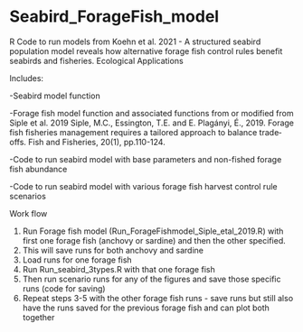 # Seabird_ForageFish_model
R Code to run models from Koehn et al. 2021 - A structured seabird population model reveals how alternative forage fish control rules benefit seabirds and fisheries. Ecological Applications

Includes:

-Seabird model function

-Forage fish model function and associated functions from or modified from Siple et al. 2019 
Siple, M.C., Essington, T.E. and E. Plagányi, É., 2019. Forage fish fisheries management requires a tailored approach to balance trade‐offs. Fish and Fisheries, 20(1), pp.110-124.

-Code to run seabird model with base parameters and non-fished forage fish abundance

-Code to run seabird model with various forage fish harvest control rule scenarios

Work flow
1. Run Forage fish model (Run_ForageFishmodel_Siple_etal_2019.R) with first one forage fish (anchovy or sardine) and then the other specified. 
2. This will save runs for both anchovy and sardine
3. Load runs for one forage fish 
4. Run Run_seabird_3types.R with that one forage fish
5. Then run scenario runs for any of the figures and save those specific runs (code for saving)
6. Repeat steps 3-5 with the other forage fish runs - save runs but still also have the runs saved for the previous forage fish and can plot both together

